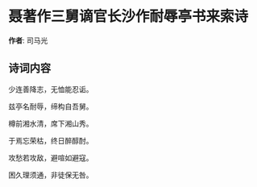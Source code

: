 # 聂著作三舅谪官长沙作耐辱亭书来索诗

**作者**: 司马光

## 诗词内容

少连善降志，无恤能忍诟。

兹亭名耐辱，缔构自吾舅。

樽前湘水清，席下湘山秀。

于焉忘荣枯，终日醉醇酎。

攻愁若攻敌，避喧如避寇。

困久理须通，非徒保无咎。

